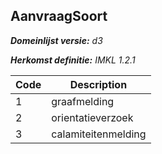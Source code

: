 ## AanvraagSoort

*__Domeinlijst versie:__ d3*

*__Herkomst definitie:__ IMKL 1.2.1*

|__Code__ |__Description__	|
|	---	|	---	|
| 1 | graafmelding |
| 2 | orientatieverzoek |
| 3 | calamiteitenmelding |